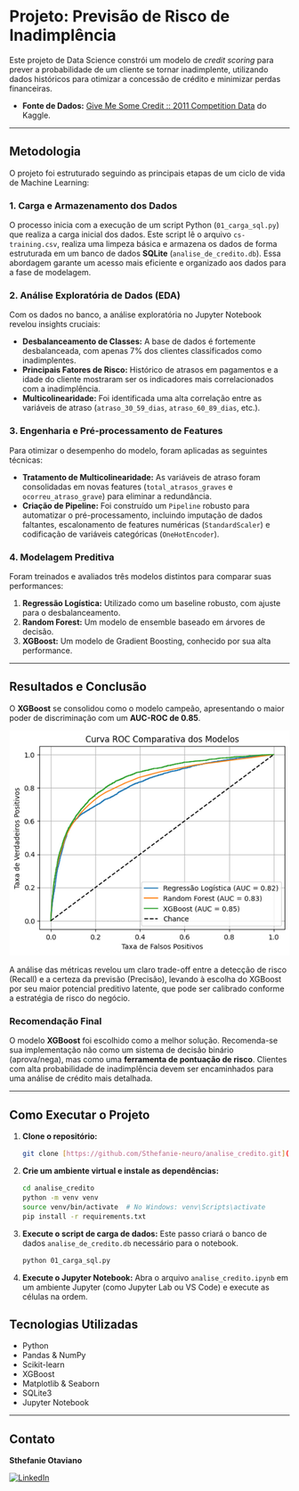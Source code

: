 # Projeto: Previsão de Risco de Inadimplência

Este projeto de Data Science constrói um modelo de *credit scoring* para prever a probabilidade de um cliente se tornar inadimplente, utilizando dados históricos para otimizar a concessão de crédito e minimizar perdas financeiras.

* **Fonte de Dados:** [Give Me Some Credit :: 2011 Competition Data](https://www.kaggle.com/c/GiveMeSomeCredit) do Kaggle.

---

## Metodologia

O projeto foi estruturado seguindo as principais etapas de um ciclo de vida de Machine Learning:

### 1. Carga e Armazenamento dos Dados
O processo inicia com a execução de um script Python (`01_carga_sql.py`) que realiza a carga inicial dos dados. Este script lê o arquivo `cs-training.csv`, realiza uma limpeza básica e armazena os dados de forma estruturada em um banco de dados **SQLite** (`analise_de_credito.db`). Essa abordagem garante um acesso mais eficiente e organizado aos dados para a fase de modelagem.

### 2. Análise Exploratória de Dados (EDA)
Com os dados no banco, a análise exploratória no Jupyter Notebook revelou insights cruciais:
* **Desbalanceamento de Classes:** A base de dados é fortemente desbalanceada, com apenas 7% dos clientes classificados como inadimplentes.
* **Principais Fatores de Risco:** Histórico de atrasos em pagamentos e a idade do cliente mostraram ser os indicadores mais correlacionados com a inadimplência.
* **Multicolinearidade:** Foi identificada uma alta correlação entre as variáveis de atraso (`atraso_30_59_dias`, `atraso_60_89_dias`, etc.).

### 3. Engenharia e Pré-processamento de Features
Para otimizar o desempenho do modelo, foram aplicadas as seguintes técnicas:
* **Tratamento de Multicolinearidade:** As variáveis de atraso foram consolidadas em novas features (`total_atrasos_graves` e `ocorreu_atraso_grave`) para eliminar a redundância.
* **Criação de Pipeline:** Foi construído um `Pipeline` robusto para automatizar o pré-processamento, incluindo imputação de dados faltantes, escalonamento de features numéricas (`StandardScaler`) e codificação de variáveis categóricas (`OneHotEncoder`).

### 4. Modelagem Preditiva
Foram treinados e avaliados três modelos distintos para comparar suas performances:
1.  **Regressão Logística:** Utilizado como um baseline robusto, com ajuste para o desbalanceamento.
2.  **Random Forest:** Um modelo de ensemble baseado em árvores de decisão.
3.  **XGBoost:** Um modelo de Gradient Boosting, conhecido por sua alta performance.

---

## Resultados e Conclusão

O **XGBoost** se consolidou como o modelo campeão, apresentando o maior poder de discriminação com um **AUC-ROC de 0.85**.

![Curva ROC Comparativa](./image_5af321.png)

A análise das métricas revelou um claro trade-off entre a detecção de risco (Recall) e a certeza da previsão (Precisão), levando à escolha do XGBoost por seu maior potencial preditivo latente, que pode ser calibrado conforme a estratégia de risco do negócio.

### Recomendação Final
O modelo **XGBoost** foi escolhido como a melhor solução. Recomenda-se sua implementação não como um sistema de decisão binário (aprova/nega), mas como uma **ferramenta de pontuação de risco**. Clientes com alta probabilidade de inadimplência devem ser encaminhados para uma análise de crédito mais detalhada.

---

## Como Executar o Projeto

1.  **Clone o repositório:**
    ```bash
    git clone [https://github.com/Sthefanie-neuro/analise_credito.git](https://github.com/Sthefanie-neuro/analise_credito.git)
    ```
2.  **Crie um ambiente virtual e instale as dependências:**
    ```bash
    cd analise_credito
    python -m venv venv
    source venv/bin/activate  # No Windows: venv\Scripts\activate
    pip install -r requirements.txt
    ```
3.  **Execute o script de carga de dados:**
    Este passo criará o banco de dados `analise_de_credito.db` necessário para o notebook.
    ```bash
    python 01_carga_sql.py
    ```
4.  **Execute o Jupyter Notebook:**
    Abra o arquivo `analise_credito.ipynb` em um ambiente Jupyter (como Jupyter Lab ou VS Code) e execute as células na ordem.

## Tecnologias Utilizadas
* Python
* Pandas & NumPy
* Scikit-learn
* XGBoost
* Matplotlib & Seaborn
* SQLite3
* Jupyter Notebook

---

## Contato

**Sthefanie Otaviano**

[![LinkedIn](https://img.shields.io/badge/LinkedIn-0077B5?style=for-the-badge&logo=linkedin&logoColor=white)](http://linkedin.com/in/sthefanie-ferreira-de-s-d-otaviano-976a59206)
